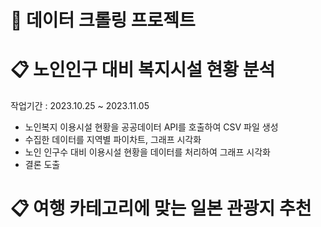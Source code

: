 # 📌 데이터 크롤링 프로젝트 

# 📋 노인인구 대비 복지시설 현황 분석
작업기간 : 2023.10.25 ~ 2023.11.05
<ul>
  <li>노인복지 이용시설 현황을 공공데이터 API를 호출하여 CSV 파일 생성</li>
  <li>수집한 데이터를 지역별 파이차트, 그래프 시각화</li>
  <li>노인 인구수 대비 이용시설 현황을 데이터를 처리하여 그래프 시각화</li>
  <li>결론 도출</li>
</ul>

# 📋 여행 카테고리에 맞는 일본 관광지 추천 
